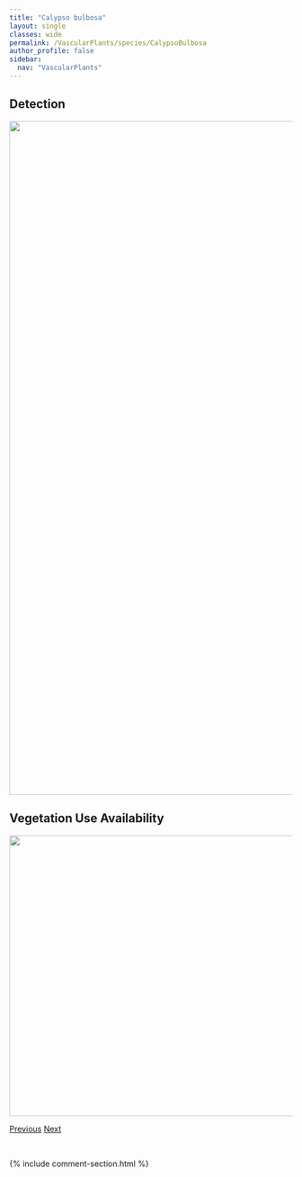 ```yaml
---
title: "Calypso bulbosa"
layout: single
classes: wide
permalink: /VascularPlants/species/CalypsoBulbosa
author_profile: false
sidebar:
  nav: "VascularPlants"
---
```


<h2>Detection</h2>

<a href="https://drive.google.com/uc?export=view&id=1wbpXdn0uXW7my5oiXWMqcjww8oJWfeqS">
<img src="https://drive.google.com/uc?export=view&id=1wbpXdn0uXW7my5oiXWMqcjww8oJWfeqS" height = "1200" width = "800">
</a>


<h2>Vegetation Use Availability</h2>

<a href="https://drive.google.com/uc?export=view&id=1dQV8xBRSNL5rTGgL496MhWXKT2LrkFj5">
<img src="https://drive.google.com/uc?export=view&id=1dQV8xBRSNL5rTGgL496MhWXKT2LrkFj5" height = "500" width = "1000">
</a>


<a href="/DevelopmentWebsite/VascularPlants/species/CalthaPalustris" class="pagination--pager" title="Caltha palustris">Previous</a> <a href="/DevelopmentWebsite/VascularPlants/species/CamassiaQuamash" class="pagination--pager" title="Camassia quamash">Next</a>

<p>&nbsp;</p>

{% include comment-section.html %}
